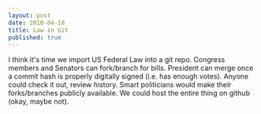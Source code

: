 ```yaml
---
layout: post
date: 2010-04-18
title: Law in Git
published: true
---
```

<p>I think it's time we import US Federal Law into a git repo. Congress members and Senators can fork/branch for bills. President can merge once a commit hash is properly digitally signed (i.e. has enough votes). Anyone could check it out, review history. Smart politicians would make their forks/branches publicly available. We could host the entire thing on github (okay, maybe not).</p>
